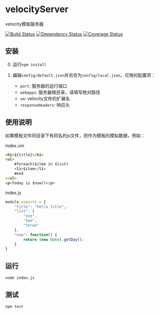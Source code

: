# velocityServer

velocity模板服务器

[![Build Status](https://travis-ci.org/holyzfy/velocityServer.svg)](https://travis-ci.org/holyzfy/velocityServer)
[![Dependency Status](https://david-dm.org/holyzfy/velocityServer.svg)](https://david-dm.org/holyzfy/velocityServer)
[![Coverage Status](https://coveralls.io/repos/holyzfy/velocityServer/badge.svg?branch=master&service=github)](https://coveralls.io/github/holyzfy/velocityServer?branch=master)

## 安装

0. 运行`npm install`

0. 编辑`config/default.json`并另存为`config/local.json`，可用的配置项：

    * `port`: 服务器的运行端口
    * `webapps`: 服务器根目录，请填写绝对路径
    * `vm`: velocity文件的扩展名
    * `responseHeaders`: 响应头

## 使用说明

如果模板文件同目录下有同名的js文件，则作为模板的模拟数据，例如：

index.vm

```html
<h1>${title}</h1>
<ul>
    #foreach($item in $list)
    <li>$item</li>
    #end
</ul>
<p>Today is $now()</p>
```

index.js

```js
module.exports = {
    "title": "hello title",
    "list": [
        "one",
        "two",
        "three"
    ],
    "now": function() {
        return (new Date).getDay();
    }
}
```

## 运行

    node index.js

## 测试

    npm test
